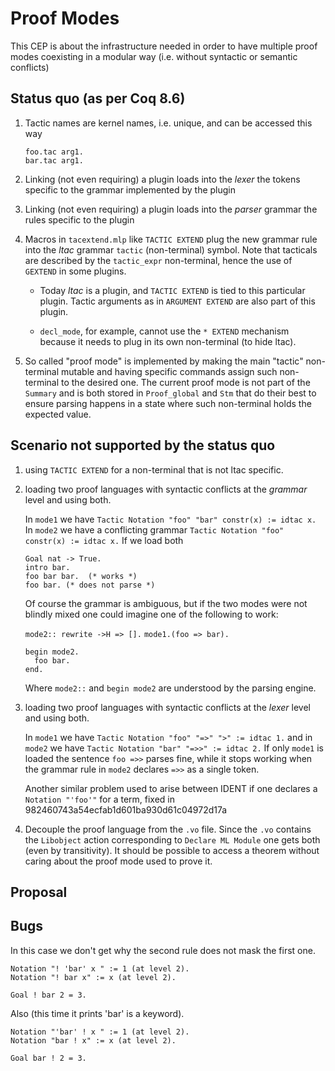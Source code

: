 # Proof Modes

This CEP is about the infrastructure needed in order to have multiple 
proof modes coexisting in a modular way (i.e. without syntactic or semantic conflicts)

## Status quo (as per Coq 8.6)

1. Tactic names are kernel names, i.e. unique, and can be accessed this way

    ```
    foo.tac arg1.
    bar.tac arg1.
    ```
    
1. Linking (not even requiring) a plugin loads into the *lexer* the tokens 
   specific to the grammar implemented by the plugin
   
1. Linking (not even requiring) a plugin loads into the *parser* grammar the rules
   specific to the plugin 
   
1. Macros in `tacextend.mlp` like `TACTIC EXTEND` plug the new grammar rule into the
   *ltac* grammar `tactic` (non-terminal) symbol.  Note that tacticals are described by
   the `tactic_expr` non-terminal, hence the use of `GEXTEND` in some plugins.
   
   - Today *ltac* is a plugin, and `TACTIC EXTEND` is tied to this particular plugin.
     Tactic arguments as in `ARGUMENT EXTEND` are also part of this plugin.
   
   - `decl_mode`, for example, cannot use the `* EXTEND` mechanism because it needs to
     plug in its own non-terminal (to hide ltac).

1. So called "proof mode" is implemented by making the main "tactic" non-terminal
   mutable and having specific commands assign such non-terminal to the desired one.
   The current proof mode is not part of the `Summary` and is both stored in `Proof_global`
   and `Stm` that do their best to ensure parsing happens in a state where such non-terminal
   holds the expected value.

## Scenario not supported by the status quo

1. using `TACTIC EXTEND` for a non-terminal that is not ltac specific.

2. loading two proof languages with syntactic conflicts at the *grammar* level
   and using both.
   
    In `mode1` we have `Tactic Notation "foo" "bar" constr(x) := idtac x.`
    In `mode2` we have a conflicting grammar `Tactic Notation "foo" constr(x) := idtac x.`
    If we load both
    
    ```    
    Goal nat -> True.
    intro bar.
    foo bar bar.  (* works *)
    foo bar. (* does not parse *)
    ```
    
    Of course the grammar is ambiguous, but if the two modes were not blindly mixed
    one could imagine one of the following to work:
    
    `mode2:: rewrite ->H => [].`
    `mode1.(foo => bar).`
    
    ```
    begin mode2.
      foo bar.
    end.
    ```
    
    Where `mode2::` and `begin mode2` are understood by the parsing engine.

2. loading two proof languages with syntactic conflicts at the *lexer* level
   and using both.

   In `mode1` we have `Tactic Notation "foo" "=>" ">" := idtac 1.`
   and in `mode2` we have `Tactic Notation "bar" "=>>" := idtac 2.`
   If only `mode1` is loaded the sentence `foo =>>` parses fine,
   while it stops working when the grammar rule in `mode2` declares
   `=>>` as a single token.
   
   Another similar problem used to arise between IDENT if one declares a `Notation "'foo'"` for a
   term, fixed in 982460743a54ecfab1d601ba930d61c04972d17a 

1. Decouple the proof language from the `.vo` file.  Since the `.vo` contains the `Libobject`
   action corresponding to `Declare ML Module` one gets both (even by transitivity).  It should be
   possible to access a theorem without caring about the proof mode used to prove it.


## Proposal



## Bugs

In this case we don't get why the second rule does not mask the first one.

```
Notation "! 'bar' x " := 1 (at level 2).
Notation "! bar x" := x (at level 2).

Goal ! bar 2 = 3.
```

Also (this time it prints 'bar' is a keyword).

```
Notation "'bar' ! x " := 1 (at level 2).
Notation "bar ! x" := x (at level 2).

Goal bar ! 2 = 3.
```
